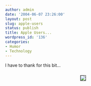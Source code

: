```yaml
---
author: admin
date: '2004-06-07 23:26:00'
layout: post
slug: apple-users
status: publish
title: Apple Users...
wordpress_id: '136'
categories:
- Humor
- Technology
---
```

I have <lj user="hotcrab"> to thank for this bit...

<center><img src="http://www.unpopart.org/artworks/gx/think_different2.jpg" border="1" hspace="10" vspace="10"></center>
